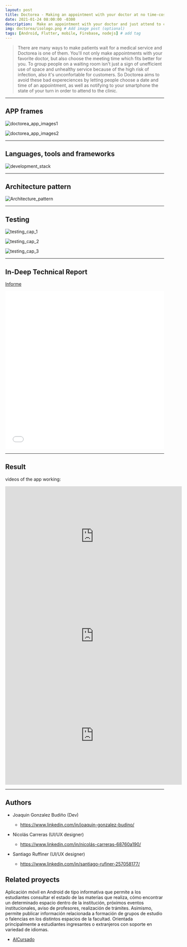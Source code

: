 ```yaml
---
layout: post
title: Doctorea - Making an appointment with your doctor at no time-cost
date: 2021-01-24 08:00:00 -0300
description:  Make an appointment with your doctor and just attend to clinic at exact time, without waiting sitted for your turn in a waiting room # Add post description (optional)
img: doctorea/isologo.png # Add image post (optional)
tags: [Android, Flutter, mobile, Firebase, nodejs] # add tag
---
```


> There are many ways to make patients wait for a medical service and Doctorea is one of them. You'll not only make appointments with your favorite doctor, but also choose the meeting time which fits better for you. To group people on a waiting room isn't just a sign of unefficient use of space and unhealthy service because of the high risk of infection, also it's unconfortable for customers. So Doctorea aims to avoid these bad expereciences by letting people choose a date and time of an appointment, as well as notifying to your smartphone the state of your turn in order to attend to the clinic.

---

## APP frames

![doctorea_app_images1]({{site.baseurl}}/assets/img/doctorea/imagenes_doctorea1.JPG)

![doctorea_app_images2]({{site.baseurl}}/assets/img/doctorea/imagenes_doctorea2.JPG)

---

## Languages, tools and frameworks

![development_stack]({{site.baseurl}}/assets/img/doctorea/herramientas.JPG)

---
## Architecture pattern

![Architecture_pattern]({{site.baseurl}}/assets/img/doctorea/arquitectura.JPG)

---
## Testing

![testing_cap_1]({{site.baseurl}}/assets/img/doctorea/testing1.JPG)

![testing_cap_2]({{site.baseurl}}/assets/img/doctorea/testing2.JPG)

![testing_cap_3]({{site.baseurl}}/assets/img/doctorea/testing3.JPG)

---

## In-Deep Technical Report

[Informe](https://drive.google.com/uc?id=10tgfNU4k6MxMlnTvNvLYjJxrpPNjGqea&export=download&authuser=0 )

<embed src="{{site.baseurl}}/assets/docs/doctorea/doctorea_Gonzalez_Budino_Joaquin.pdf#toolbar=0&navpanes=0&scrollbar=0" type="application/pdf" width="100%" height="500px" />

---

## Result

videos of the app working:
<iframe width="560" height="315" src="https://www.youtube.com/embed/SpqmoVr2D5g" frameborder="0" allow="accelerometer; autoplay; clipboard-write; encrypted-media; gyroscope; picture-in-picture" allowfullscreen></iframe>

<iframe width="560" height="315" src="https://www.youtube.com/embed/3v28mLeK1Ho" frameborder="0" allow="accelerometer; autoplay; clipboard-write; encrypted-media; gyroscope; picture-in-picture" allowfullscreen></iframe>

<iframe width="560" height="315" src="https://www.youtube.com/embed/jKPIX3_ZcuI" frameborder="0" allow="accelerometer; autoplay; clipboard-write; encrypted-media; gyroscope; picture-in-picture" allowfullscreen></iframe>

---

## Authors

- Joaquin Gonzalez Budiño (Dev)
  - <https://www.linkedin.com/in/joaquin-gonzalez-budino/>

- Nicolás Carreras (UI/UX designer)
  - <https://www.linkedin.com/in/nicolás-carreras-68760a190/>

- Santiago Ruffiner (UI/UX designer)
  - <https://www.linkedin.com/in/santiago-rufiner-257058177/>

## Related proyects

Aplicación móvil en Android de tipo informativa que permite a los estudiantes consultar el estado de las materias que realiza, cómo encontrar un determinado espacio dentro de la institución, próximos eventos institucionales, aviso de profesores, realización de trámites. Asimismo, permite publicar información relacionada a formación de grupos de estudio o falencias en los distintos espacios de la facultad.
Orientada principalmente a estudiantes ingresantes o extranjeros con soporte en variedad de idiomas.

- [AlCursado]({{site.baseurl}}/AlCursado/)
